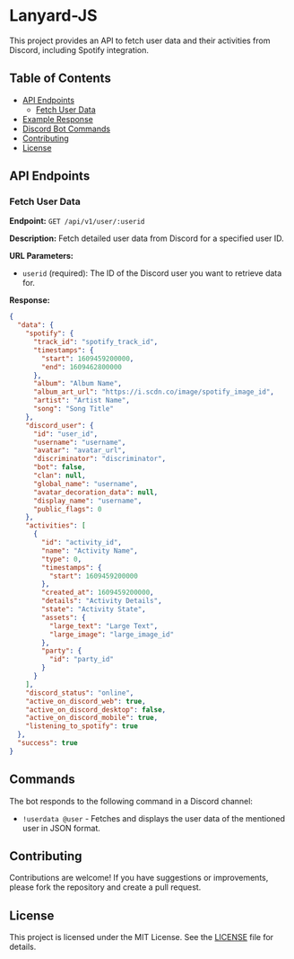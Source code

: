 # Lanyard-JS

This project provides an API to fetch user data and their activities from Discord, including Spotify integration.

## Table of Contents

- [API Endpoints](#api-endpoints)
  - [Fetch User Data](#fetch-user-data)
- [Example Response](#example-response)
- [Discord Bot Commands](#discord-bot-commands)
- [Contributing](#contributing)
- [License](#license)

## API Endpoints

### Fetch User Data

**Endpoint:** `GET /api/v1/user/:userid`

**Description:** Fetch detailed user data from Discord for a specified user ID.

**URL Parameters:**
- `userid` (required): The ID of the Discord user you want to retrieve data for.

**Response:**

```json
{
  "data": {
    "spotify": {
      "track_id": "spotify_track_id",
      "timestamps": {
        "start": 1609459200000,
        "end": 1609462800000
      },
      "album": "Album Name",
      "album_art_url": "https://i.scdn.co/image/spotify_image_id",
      "artist": "Artist Name",
      "song": "Song Title"
    },
    "discord_user": {
      "id": "user_id",
      "username": "username",
      "avatar": "avatar_url",
      "discriminator": "discriminator",
      "bot": false,
      "clan": null,
      "global_name": "username",
      "avatar_decoration_data": null,
      "display_name": "username",
      "public_flags": 0
    },
    "activities": [
      {
        "id": "activity_id",
        "name": "Activity Name",
        "type": 0,
        "timestamps": {
          "start": 1609459200000
        },
        "created_at": 1609459200000,
        "details": "Activity Details",
        "state": "Activity State",
        "assets": {
          "large_text": "Large Text",
          "large_image": "large_image_id"
        },
        "party": {
          "id": "party_id"
        }
      }
    ],
    "discord_status": "online",
    "active_on_discord_web": true,
    "active_on_discord_desktop": false,
    "active_on_discord_mobile": true,
    "listening_to_spotify": true
  },
  "success": true
}
```

## Commands

The bot responds to the following command in a Discord channel:

- `!userdata @user` - Fetches and displays the user data of the mentioned user in JSON format.

## Contributing

Contributions are welcome! If you have suggestions or improvements, please fork the repository and create a pull request. 

## License

This project is licensed under the MIT License. See the [LICENSE](LICENSE) file for details.
